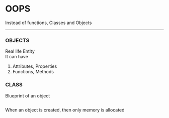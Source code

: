 # OOPS
Instead of functions, Classes and Objects

---
### OBJECTS
Real life Entity  
It can have 
1. Attributes, Properties
2. Functions, Methods

### CLASS
Blueprint of an object

```c++

```

When an object is created, then only memory is allocated
